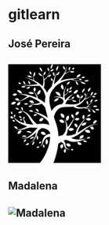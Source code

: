 # gitlearn

## José Pereira
## <img src="icons/jose.jpeg" height="200px" title="José Pereira">

## Madalena
## <img src="icons/madalena.jpeg" height="200px" title="Madalena">
